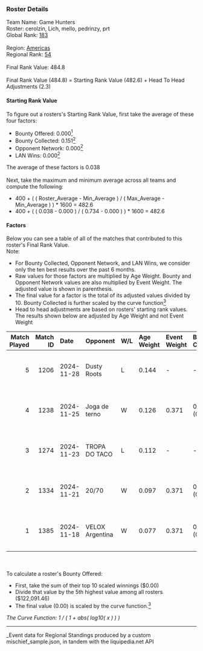 ### Roster Details<br />
Team Name: Game Hunters<br />
Roster: cerolzin, Lich, mello, pedrinzy, prt<br />
Global Rank: [183](../../standings_global_2025_05_05.md)<br />
<br />
Region: [Americas]( ../../standings_americas_2025_05_05.md)<br />
Regional Rank: [54]( ../../standings_americas_2025_05_05.md)<br />
<br />
Final Rank Value:  484.8<br />
<br />
Final Rank Value (484.8) = Starting Rank Value (482.6) + Head To Head Adjustments (2.3)<br />

#### Starting Rank Value<br />
To figure out a rosters's Starting Rank Value, first take the average of these four factors:<br />
- Bounty Offered: 0.000[<sup>1</sup>](#table2)
- Bounty Collected: 0.151[<sup>2</sup>](#table1)
- Opponent Network: 0.000[<sup>2</sup>](#table1)
- LAN Wins: 0.000[<sup>2</sup>](#table1)

The average of these factors is 0.038<br />
<br />
Next, take the maximum and minimum average across all teams and compute the following:<br />
- 400 + ( ( Roster_Average - Min_Average ) / ( Max_Average - Min_Average ) ) * 1600 = 482.6
- 400 + ( ( 0.038 - 0.000 ) / ( 0.734 - 0.000 ) ) * 1600 = 482.6


#### Factors<br />
Below you can see a table of all of the matches that contributed to this roster's Final Rank Value.<br />
Note:<br />

- For Bounty Collected, Opponent Network, and LAN Wins, we consider only the ten best results over the past 6 months.
- Raw values for those factors are multiplied by Age Weight. Bounty and Opponent Network values are also multiplied by Event Weight. The adjusted value is shown in parenthesis.
- The final value for a factor is the total of its adjusted values divided by 10. Bounty Collected is further scaled by the curve function[<sup>3</sup>](#curveFunction)
- Head to head adjustments are based on rosters' starting rank values. The results shown below are adjusted by Age Weight and not Event Weight
<span id="table1"></span><br />


| Match Played | Match ID | Date       | Opponent        | W/L | Age Weight | Event Weight | Bounty Collected | Opponent Network | LAN Wins  | H2H Adj. | Roster                               |
| -: | -: | :- | :- | :- | :- | :- | :- | :- | :- | -: | :- |
|            5 |     1206 | 2024-11-28 | Dusty Roots     | L   | 0.144      | -            | -                | -                | -         |    -0.97 | cerolzin, Lich, mello, pedrinzy, prt |
|            4 |     1238 | 2024-11-25 | Joga de terno   | W   | 0.126      | 0.371        | 0.000 (0.000)    | 0.022 (0.001)    | 0 (0.000) |     1.54 | cerolzin, Lich, mello, pedrinzy, prt |
|            3 |     1274 | 2024-11-23 | TROPA DO TACO   | L   | 0.112      | -            | -                | -                | -         |    -1.01 | cerolzin, Lich, mello, pedrinzy, prt |
|            2 |     1334 | 2024-11-21 | 20/70           | W   | 0.097      | 0.371        | 0.001 (0.000)    | 0.064 (0.002)    | 0 (0.000) |     1.74 | cerolzin, Lich, mello, pedrinzy, prt |
|            1 |     1385 | 2024-11-18 | VELOX Argentina | W   | 0.077      | 0.371        | 0.000 (0.000)    | 0.036 (0.001)    | 0 (0.000) |     0.94 | cerolzin, Lich, mello, pedrinzy, prt |

<br />
<span id="table2"></span><br />
To calculate a roster's Bounty Offered:<br />

- First, take the sum of their top 10 scaled winnings ($0.00)
- Divide that value by the 5th highest value among all rosters ($122,091.46)
- The final value (0.00) is scaled by the curve function.[<sup>3</sup>](#curveFunction)

<span id="curveFunction"></span>_The Curve Function: 1 / ( 1 + abs( log10( x ) ) )_<br />

---
_Event data for Regional Standings produced by a custom mischief_sample.json, in tandem with the liquipedia.net API<br />
